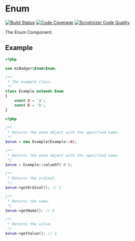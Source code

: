 # Enum

[![Build Status](https://scrutinizer-ci.com/g/miBadger/miBadger.Enum/badges/build.png?b=master)](https://scrutinizer-ci.com/g/miBadger/miBadger.Enum/build-status/master)
[![Code Coverage](https://scrutinizer-ci.com/g/miBadger/miBadger.Enum/badges/coverage.png?b=master)](https://scrutinizer-ci.com/g/miBadger/miBadger.Enum/?branch=master)
[![Scrutinizer Code Quality](https://scrutinizer-ci.com/g/miBadger/miBadger.Enum/badges/quality-score.png?b=master)](https://scrutinizer-ci.com/g/miBadger/miBadger.Enum/?branch=master)

The Enum Component.

## Example

```php
<?php

use miBadger\Enum\Enum;

/**
 * The example class.
 */
class Example extends Enum
{
	const A = 'a';
	const B = 'b';
}
```

```php
<?php

/**
 * Returns the enum object with the specified name.
 */
$enum = new Example(Example::A);

/**
 * Returns the enum object with the specified name.
 */
$enum = Example::valueOf('A');

/**
 * Returns the ordinal.
 */
$enum->getOrdinal(); // 1

/**
 * Returns the name.
 */
$enum->getName(); // A

/**
 * Returns the value.
 */
$enum->getValue(); // a
```
